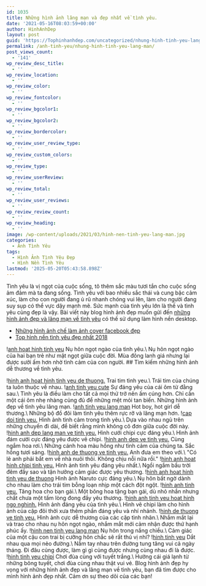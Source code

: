 ```yaml
---
id: 1035
title: Những hình ảnh lãng mạn và đẹp nhất về tình yêu.
date: '2021-05-16T08:03:59+00:00'
author: HinhAnhDep
layout: post
guid: 'https://Tophinhanhdep.com/uncategorized/nhung-hinh-tinh-yeu-lang-man/'
permalink: /anh-tinh-yeu/nhung-hinh-tinh-yeu-lang-man/
post_views_count:
  - '141'
wp_review_desc_title:
  - ''
wp_review_location:
  - ''
wp_review_color:
  - ''
wp_review_fontcolor:
  - ''
wp_review_bgcolor1:
  - ''
wp_review_bgcolor2:
  - ''
wp_review_bordercolor:
  - ''
wp_review_user_review_type:
  - ''
wp_review_custom_colors:
  - ''
wp_review_type:
  - ''
wp_review_userReview:
  - ''
wp_review_total:
  - ''
wp_review_user_reviews:
  - ''
wp_review_review_count:
  - ''
wp_review_heading:
  - ''
image: /wp-content/uploads/2021/03/hinh-nen-tinh-yeu-lang-man.jpg
categories:
  - Ảnh Tình Yêu
tags:
  - Hình Ảnh Tình Yêu Đẹp
  - Hình Nền Tình Yêu
lastmod: '2025-05-20T05:43:58.898Z'
---
```

Tình yêu là vị ngọt của cuộc sống, tô thêm sắc màu tươi tắn cho cuộc sống ảm đảm mà ta đang sống. Tình yêu với bao nhiều sắc thái và cung bậc cảm xúc, làm cho con người đang ủ rũ nhanh chóng vui lên, làm cho người đang suy sụp có thể vực dậy mạnh mẽ. Sức mạnh của tình yêu lớn là thế và tình yêu củng đẹp là vậy. Bài viết này blog hình ảnh đẹp muốn gửi đến [những hình ảnh đẹp và lãng mạn về tình yêu](https://tophinhanhdep.com/anh-tinh-yeu/nhung-hinh-tinh-yeu-lang-man/) có thế sử dụng làm hình nền desktop.

- [Những hình ảnh chế làm ảnh cover facebook đẹp](https://tophinhanhdep.com/anh-che/anh-che-facebook/)
- [Top hình nền tình yêu đẹp nhất 2018](https://tophinhanhdep.com/anh-tinh-yeu/anh-dep-tinh-yeu-lam-hinh-nen-desktop/)

\![anh hoat hinh tinh yeu](https://tophinhanhdep.com/wp-content/uploads/2021/03/anh-hoat-hinh-tinh-yeu.jpg) Nụ hôn ngọt ngào của tình yêu.\ Nụ hôn ngọt ngào của hai bạn trẻ như mật ngọt giữa cuộc đời. Mùa đông lanh giá nhưng lại được sưởi ấm hơn nhờ tình cảm của con người. ## Tìm kiếm những hình ảnh dễ thương về tình yêu.

\![hinh anh hoat hinh tinh yeu de thuong.](https://tophinhanhdep.com/wp-content/uploads/2021/03/anh-hoat-hinh-tinh-yeu-de-thuong.jpg) Trai tim tình yeu.\ Trái tim của chúng ta luôn thuộc về nhau. \![anh tinh yeu cute](https://tophinhanhdep.com/wp-content/uploads/2021/03/anh-tinh-yeu-cute.jpg) Sự đáng yêu của cái ôm từ đằng sau.\ Tình yêu là điều làm cho tất cả mọi thứ trở nên ấm cúng hơn. Chỉ cần một cái ôm nhẹ nhàng củng đủ để những mệt mỏi tan biến. Những hình ảnh đẹp về tình yêu lãng mạn. \![anh tinh yeu lang man](https://tophinhanhdep.com/wp-content/uploads/2021/03/anh-tinh-yeu-lang-man.jpg) Hot boy, hot girl dễ thương.\ Những bộ đồ đôi làm tình yêu thêm rực rỡ và lãng mạn hơn. \![cap doi tinh yeu.](https://tophinhanhdep.com/wp-content/uploads/2021/03/cap-doi-tinh-yeu.jpg) Hình ảnh tình cảm trong tình yêu.\ Dựa vào nhau ngủ trên những chuyến đi dài, để biết rằng mình không cô đơn giữa cuộc đời này. \![hinh anh dep lang man ve tinh yeu.](https://tophinhanhdep.com/wp-content/uploads/2021/03/hinh-anh-dep-lang-man-ve-tinh-yeu.jpg) Hình cưới chipi cực đáng yêu.\ Hình ảnh đám cưới cực đáng yêu được vẽ chipi. \![hinh anh dep ve tinh yeu.](https://tophinhanhdep.com/wp-content/uploads/2021/03/hinh-anh-dep-ve-tinh-yeu-1.jpg) Cùng ngắm hoa rơi.\ Những cánh hoa màu hồng như tình cảm của chúng ta. Sắc hồng tươi sáng. \![hinh anh de thuong ve tinh yeu.](https://tophinhanhdep.com/wp-content/uploads/2021/03/hinh-anh-dethuong-ve-tinh-yeu.jpg) Anh đưa em theo với.\ "Có lẽ anh phải bắt em về nhà nuôi thôi. Không chịu nỗi nữa rồi." \![hinh anh hoat hinh chipi tinh yeu.](https://tophinhanhdep.com/wp-content/uploads/2021/03/hinh-anh-hoat-hinh-chibi-tinh-yeu.jpg) Hình ảnh tinh yêu đáng yêu nhất.\ Ngồi ngắm bầu trời đêm đầy sao và tận hưởng cảm giác được yêu thương. \![hinh anh hoat hinh tinh yeu de thuong](https://tophinhanhdep.com/wp-content/uploads/2021/03/hinh-anh-hoat-hinh-tinh-yeu-de-thuong.jpg) Hình ảnh Naruto cực đáng yêu.\ Nụ hôn bất ngờ dành cho nhau làm cho trái tim bỗng loạn nhịp một cách đột ngột. \![hinh anh tinh yeu.](https://tophinhanhdep.com/wp-content/uploads/2021/03/hinh-anh-tinh-yeu-1.jpg) Tăng hoa cho bạn gái.\ Một bông hoa tặng bạn gái, dù nhỏ nhắn nhưng chất chưa một tấm lòng đong đầy yêu thương. \![hinh anh tinh yeu hoat hinh ngo nghinh.](https://tophinhanhdep.com/wp-content/uploads/2021/03/hinh-anh-tinh-yeu-hoat-hinh-ngo-nghinh.jpg) Hình ảnh đáng yêu của tình yêu.\ Hình vẽ chipi làm cho hình ảnh của cặp đôi thời xưa thêm phần đáng yêu và nhí nhảnh. \![hinh de thuong ve tinh yeu.](https://tophinhanhdep.com/wp-content/uploads/2021/03/hinh-de-thuong-ve-tinh-yeu.jpg) Hình ảnh cực dễ thương của các cặp tình nhân.\ Nhắm mắt lại và trao cho nhau nụ hôn ngọt ngào, nhắm mắt mới cảm nhận được thứ hạnh phúc ấy. \![hinh nen tinh yeu lang man](https://tophinhanhdep.com/wp-content/uploads/2021/03/hinh-nen-tinh-yeu-lang-man.jpg) Nụ hôn trong nắng chiều.\ Cảm giác của một cậu con trai bị cưỡng hôn chắc sẽ rất thú vị nhỉ? \![hinh tinh yeu](https://tophinhanhdep.com/wp-content/uploads/2021/03/hinh-tinh-yeu-1.jpg) Dắt nhau qua mọi nẻo đường.\ Nắm tay nhau trên đường tung tăng vui cả ngày tháng. Đi đâu củng được, làm gì gì củng được nhưng cùng nhau đi là được. \![hinh tinh yeu chipi](https://tophinhanhdep.com/wp-content/uploads/2021/03/hinh-tinh-yeu-chipi.jpg) Chơi đùa cùng với tuyết trắng.\ Hưởng cái giá lạnh từ những bông tuyết, chơi đùa cùng nhau thật vui vẻ. Blog hình ảnh đẹp hy vọng với những hình ảnh đẹp và lãng mạn về tình yêu, bạn đã tìm được cho mình hình ảnh đẹp nhất. Cảm ơn sự theo dõi của các bạn!
